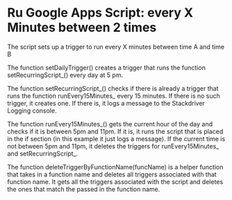 # Ru Google Apps Script: every X Minutes between 2 times
The script sets up a trigger to run every X minutes between time A and time B


The function setDailyTrigger() creates a trigger that runs the function setRecurringScript_() every day at 5 pm.

The function setRecurringScript_() checks if there is already a trigger that runs the function runEvery15Minutes_ every 15 minutes. If there is no such trigger, it creates one. If there is, it logs a message to the Stackdriver Logging console.

The function runEvery15Minutes_() gets the current hour of the day and checks if it is between 5pm and 11pm. If it is, it runs the script that is placed in the if section (in this example it just logs a message). If the current time is not between 5pm and 11pm, it deletes the triggers for runEvery15Minutes_ and setRecurringScript_.

The function deleteTriggerByFunctionName(funcName) is a helper function that takes in a function name and deletes all triggers associated with that function name. It gets all the triggers associated with the script and deletes the ones that match the passed in the function name.
